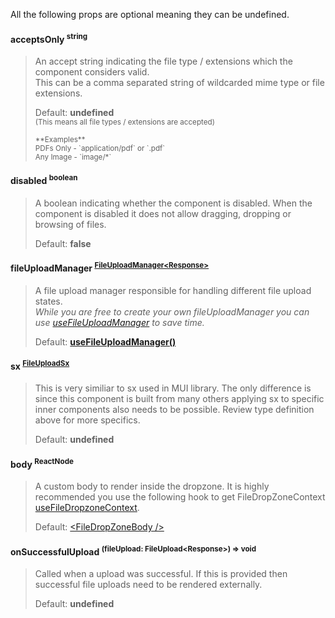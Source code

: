 All the following props are optional meaning they can be undefined.

#### acceptsOnly <sup>string</sup>

> An accept string indicating the file type / extensions which the component considers valid.<br/>
> This can be a comma separated string of wildcarded mime type or file extensions.
> 
> Default: **undefined**<br/>
> <sub>(This means all file types / extensions are accepted)</sub> 
> 
> <sub>
> **Examples**<br/>
> PDFs Only - `application/pdf` or `.pdf`<br/>
> Any Image - `image/*`
> </sub>

#### disabled <sup>boolean</sup>
> A boolean indicating whether the component is disabled. 
> When the component is disabled it does not allow dragging, dropping or browsing of files.
>
> Default: **false**

#### fileUploadManager <sup>[FileUploadManager\<Response\>](../../types/FileUploadManager)</sup>
> A file upload manager responsible for handling different file upload states.<br/>
> _While you are free to create your own fileUploadManager you can use [useFileUploadManager](../../hooks/useFileUploadManager) to save time._
> 
> Default: **[useFileUploadManager()](../../hooks/useFileUploadManager)**

#### sx <sup>[FileUploadSx](../../types/FileUploadSx)</sup>
> This is very similiar to sx used in MUI library. The only difference is since this component is built from many others applying sx to specific inner components also needs to be possible.
> Review type definition above for more specifics.
>
> Default: **undefined**<br/>

#### body <sup>ReactNode</sup>
> A custom body to render inside the dropzone. It is highly recommended you use the following hook to get FileDropZoneContext [useFileDropzoneContext](../../hooks/useFileDropzoneContext).
>
> Default: [\<FileDropZoneBody /\>](../advanced/FileDropZoneBody)

#### onSuccessfulUpload <sup>(fileUpload: FileUpload\<Response\>) => void</sup>
> Called when a upload was successful. If this is provided then successful file uploads need to be rendered externally.
>
> Default: **undefined**<br/>

